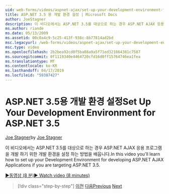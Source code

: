 ```yaml
---
uid: web-forms/videos/aspnet-ajax/set-up-your-development-environment-for-aspnet-35
title: ASP.NET 3.5 용 개발 환경 설정 | Microsoft Docs
author: JoeStagner
description: 이 비디오에서는 ASP.NET 3.5를 대상으로 하는 경우 ASP.NET AJAX 응용 프로그램을 개발 하기 위한 개발 환경을 설정 하는 방법을 배웁니다.
ms.author: riande
ms.date: 05/13/2009
ms.assetid: 00c0a4c9-5c25-413f-938c-8b77814ad2bd
msc.legacyurl: /web-forms/videos/aspnet-ajax/set-up-your-development-environment-for-aspnet-35
msc.type: video
ms.openlocfilehash: 2b2bea92cd0f5ba08a9a5f71ed321864381c7587
ms.sourcegitcommit: 0f1119340e4464720cfd16d0ff15764746ea1fea
ms.translationtype: MT
ms.contentlocale: ko-KR
ms.lasthandoff: 04/17/2019
ms.locfileid: "59387427"
---
```

# <a name="set-up-your-development-environment-for-aspnet-35"></a><span data-ttu-id="cff2f-103">ASP.NET 3.5용 개발 환경 설정</span><span class="sxs-lookup"><span data-stu-id="cff2f-103">Set Up Your Development Environment for ASP.NET 3.5</span></span>

<span data-ttu-id="cff2f-104">[Joe Stagner](https://github.com/JoeStagner)</span><span class="sxs-lookup"><span data-stu-id="cff2f-104">by [Joe Stagner](https://github.com/JoeStagner)</span></span>

<span data-ttu-id="cff2f-105">이 비디오에서는 ASP.NET 3.5를 대상으로 하는 경우 ASP.NET AJAX 응용 프로그램을 개발 하기 위한 개발 환경을 설정 하는 방법을 배웁니다.</span><span class="sxs-lookup"><span data-stu-id="cff2f-105">In this video you'll learn how to set up your Development Environment for developing ASP.NET AJAX Applications if you are targeting ASP.NET 3.5.</span></span>

[<span data-ttu-id="cff2f-106">&#9654;동영상 (8 분)</span><span class="sxs-lookup"><span data-stu-id="cff2f-106">&#9654; Watch video (8 minutes)</span></span>](https://channel9.msdn.com/Blogs/ASP-NET-Site-Videos/set-up-your-development-environment-for-aspnet-35)

> [!div class="step-by-step"]
> <span data-ttu-id="cff2f-107">[이전](how-to-dynamically-add-controls-to-a-web-page.md)
> [다음](set-up-your-development-environment-for-aspnet-20.md)</span><span class="sxs-lookup"><span data-stu-id="cff2f-107">[Previous](how-to-dynamically-add-controls-to-a-web-page.md)
[Next](set-up-your-development-environment-for-aspnet-20.md)</span></span>
